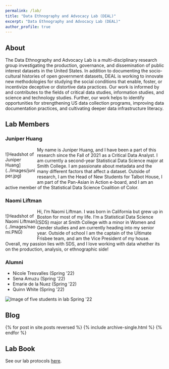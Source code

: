 ```yaml
---
permalink: /lab/
title: "Data Ethnography and Advocacy Lab (DEAL)"
excerpt: "Data Ethnography and Advocacy Lab (DEAL)"
author_profile: true
---
```


## About

The Data Ethnography and Advocacy Lab is a multi-disciplinary research group investigating the production, governance, and dissemination of public interest datasets in the United States. In addition to documenting the socio-cultural histories of open government datasets, DEAL is working to innovate new methodologies for studying the social conditions that enable, foster, or incentivize deceptive or distortive data practices. Our work is informed by and contributes to the fields of critical data studies, information studies, and science and technology studies. Further, our work helps to identify opportunities for strengthening US data collection programs, improving data documentation practices, and cultivating deeper data infrastructure literacy.

## Lab Members

### Juniper Huang

<p style="max-width: 20%; float: left;">
![Headshot of Juniper Huang](../images/juniper.jpg)
</p>

My name is Juniper Huang, and I have been a part of this research since the Fall of 2021 as a Critical Data Analyst. I am currently a second-year Statistical Data Science major at Smith College. I am passionate about metadata and the many different factors that affect a dataset. Outside of research, I am the Head of New Students for Talbot House, I am part of the Pan-Asian in Action e-board, and I am an active member of the Statistical Data Science Coalition of Color.

### Naomi Liftman

<p style="max-width: 20%; float: left;">
![Headshot of Naomi Liftman](../images/naomi.PNG)
</p>

Hi, I’m Naomi Liftman. I was born in California but grew up in Boston for most of my life. I’m a Statistical Data Science (SDS) major at Smith College with a minor in Women and Gender studies and am currently heading into my senior year. Outside of school I am the captain of the Ultimate Frisbee team, and am the Vice President of my house. Overall, my passion lies with SDS, and I love working with data whether its on the production, analysis, or ethnographic side!

### Alumni

* Nicole Tresvalles (Spring '22)
* Sena Amuzu (Spring '22)
* Emarie de la Nuez (Spring '22)
* Quinn White (Spring '22)

![Image of five students in lab Spring '22](../images/spring22-lab-members.PNG "L-R: Nicole Tresvalles, Juniper Huang, Sena Amuzu, Lindsay Poirier, Emarie de la Nuez, Quinn White")

## Blog

{% for post in site.posts reversed %}
  {% include archive-single.html %}
{% endfor %}

## Lab Book

See our lab protocols [here](/lab-book/).


